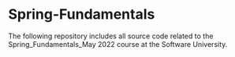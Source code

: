 # Spring-Fundamentals
The following repository includes all source code related to the Spring_Fundamentals_May 2022 course at the Software University.
